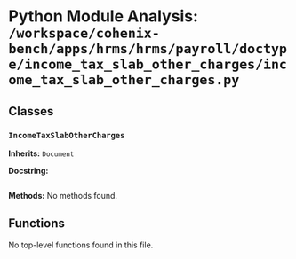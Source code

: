 # Python Module Analysis: `/workspace/cohenix-bench/apps/hrms/hrms/payroll/doctype/income_tax_slab_other_charges/income_tax_slab_other_charges.py`

## Classes

### `IncomeTaxSlabOtherCharges`
**Inherits:** `Document`


**Docstring:**
```

```

**Methods:**
No methods found.




## Functions

No top-level functions found in this file.
